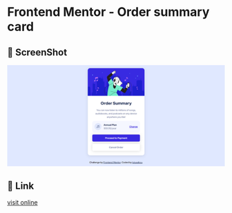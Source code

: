 # Frontend Mentor - Order summary card

## 📸 ScreenShot

![screenshot](./screenshot.png)

## 🔗 Link

[visit online](https://lulusaikou.github.io/frontendmentor-challenges/order-summary-component/)
